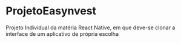 # ProjetoEasynvest
Projeto Individual da matéria React Native, em que deve-se clonar a interface de um aplicativo de própria escolha
